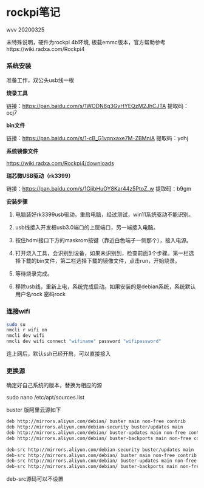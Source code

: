 # rockpi笔记

wvv 20200325

未特殊说明，硬件为rockpi 4b环境, 板载emmc版本，官方帮助参考https://wiki.radxa.com/Rockpi4

### 系统安装

准备工作，双公头usb线一根

**烧录工具**

链接：https://pan.baidu.com/s/1WODN6g3GvHYEQzM2JhCJTA 提取码：ocj7

**bin文件**

链接：https://pan.baidu.com/s/1-cB_G1vqnxaxe7M-ZBMniA 提取码：ydhj

**系统镜像文件**

https://wiki.radxa.com/Rockpi4/downloads

**瑞芯微USB驱动（rk3399）**

链接：https://pan.baidu.com/s/1GjjbHuOY8Kar44z5PtoZ_w 提取码：b9gm

**安装步骤**

1. 电脑装好rk3399usb驱动，重启电脑，经过测试，win11系统驱动不能识别。

2. usb线接入开发板usb3.0端口的上层端口，另一端接入电脑。

3. 按住hdmi接口下方的maskrom按键（靠近白色端子一侧那个），接入电源。

4. 打开烧入工具，会识别到设备，如果未识别到，检查前面3个步骤。第一栏选择下载的bin文件，第二栏选择下载的镜像文件，点击run，开始烧录。

5. 等待烧录完成。

6. 移除usb线，重新上电，系统完成启动。如果安装的是debian系统，系统默认用户名rock 密码rock

### 连接wifi

```sh
sudo su
nmcli r wifi on
nmcli dev wifi
nmcli dev wifi connect "wifiname" password "wifipassword"
```

连上网后，默认ssh已经开启，可以直接接入

### 更换源

确定好自己系统的版本，替换为相应的源

sudo nano /etc/apt/sources.list

buster 版阿里云源如下

```sh
deb http://mirrors.aliyun.com/debian/ buster main non-free contrib
deb http://mirrors.aliyun.com/debian-security buster/updates main
deb http://mirrors.aliyun.com/debian/ buster-updates main non-free contrib
deb http://mirrors.aliyun.com/debian/ buster-backports main non-free contrib
 
deb-src http://mirrors.aliyun.com/debian-security buster/updates main
deb-src http://mirrors.aliyun.com/debian/ buster main non-free contrib
deb-src http://mirrors.aliyun.com/debian/ buster-updates main non-free contrib
deb-src http://mirrors.aliyun.com/debian/ buster-backports main non-free contrib
```

deb-src源码可以不设置
